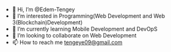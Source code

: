- 👋 Hi, I’m @Edem-Tengey
- 👀 I’m interested in Programming(Web Development and Web 3(Blockchain)Development)
- 🌱 I’m currently learning Mobile Development and DevOpS
- 💞️ I’m looking to collaborate on Web Development 
- 📫 How to reach me tengeye09@gmail.com

<!---
Edem-Tengey-Dev/Edem-Tengey-Dev is a ✨ special ✨ repository because its `README.md` (this file) appears on your GitHub profile.
You can click the Preview link to take a look at your changes.
--->
